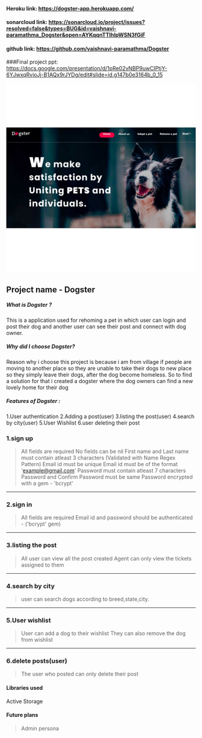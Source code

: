 #### Heroku link: https://dogster-app.herokuapp.com/


#### sonarcloud link: https://sonarcloud.io/project/issues?resolved=false&types=BUG&id=vaishnavi-paramathma_Dogster&open=AYKqqnTTIhlpWSN3fGiF
#### github link: https://github.com/vaishnavi-paramathma/Dogster

###Final project ppt: https://docs.google.com/presentation/d/1pRe02vNBP9uwCIPtjY-6YJwxqRvioJj-B1AQx9rJYDg/edit#slide=id.g147b0e3164b_0_15

![about](./app/assets/images/homepage-screenshot.jpg)

## Project name - Dogster
##### What is Dogster ?
 This is a application used for rehoming a pet in which user can login and post their dog and another user can see their post and connect with dog owner.

##### Why did I choose Dogster?
Reason why i choose this project is because i am from village if people are moving to another place so they are unable to take their dogs to new place so they simply leave their dogs, after the dog become homeless. So to find a solution for that i created a dogster where the dog owners can find a new lovely home for their dog

##### Features of Dogster :
  1.User authentication
  2.Adding a post(user)
  3.listing the post(user)
  4.search by city(user)
  5.User Wishlist
  6.user  deleting their post 



### 1.sign up
>All fields are required
 No fields can be nil
First name and Last name must contain atleast 3 characters (Validated with Name Regex Pattern)
Email id must be unique
Email id must be of the format 'example@gmail.com'
Password must contain atleast 7 characters 
Password and Confirm Password must be same
Password encrypted with a gem - 'bcrypt'


***
### 2.sign in 
>All fields are required
Email id and password should be authenticated - ('bcrypt' gem)

***
### 3.listing the post

 >All user can view all the post created
Agent can only view the tickets assigned to them

***
### 4.search by city
 >user can search dogs according to breed,state,city.

***
### 5.User wishlist
  >User can add a dog to their wishlist 
  They can also remove the dog from wishlist 

***
### 6.delete posts(user)
>The user who posted can only delete their post 


#### Libraries used
Active Storage

#### Future plans
>Admin persona
